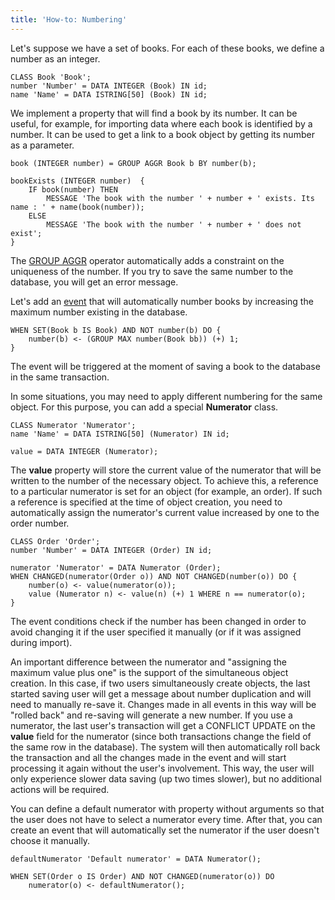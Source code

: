 ```yaml
---
title: 'How-to: Numbering'
---
```


Let's suppose we have a set of books. For each of these books, we define a number as an integer.

```lsf
CLASS Book 'Book';
number 'Number' = DATA INTEGER (Book) IN id;
name 'Name' = DATA ISTRING[50] (Book) IN id;
```

We implement a property that will find a book by its number. It can be useful, for example, for importing data where each book is identified by a number. It can be used to get a link to a book object by getting its number as a parameter.

```lsf
book (INTEGER number) = GROUP AGGR Book b BY number(b);

bookExists (INTEGER number)  {
    IF book(number) THEN
        MESSAGE 'The book with the number ' + number + ' exists. Its name : ' + name(book(number));
    ELSE
        MESSAGE 'The book with the number ' + number + ' does not exist';
}
```

The [GROUP AGGR](Grouping_GROUP_.md) operator automatically adds a constraint on the uniqueness of the number. If you try to save the same number to the database, you will get an error message.

Let's add an [event](Events.md) that will automatically number books by increasing the maximum number existing in the database.

```lsf
WHEN SET(Book b IS Book) AND NOT number(b) DO {
    number(b) <- (GROUP MAX number(Book bb)) (+) 1;
}
```

The event will be triggered at the moment of saving a book to the database in the same transaction.

In some situations, you may need to apply different numbering for the same object. For this purpose, you can add a special **Numerator** class.

```lsf
CLASS Numerator 'Numerator';
name 'Name' = DATA ISTRING[50] (Numerator) IN id;

value = DATA INTEGER (Numerator);
```

The **value** property will store the current value of the numerator that will be written to the number of the necessary object. To achieve this, a reference to a particular numerator is set for an object (for example, an order). If such a reference is specified at the time of object creation, you need to automatically assign the numerator's current value increased by one to the order number.

```lsf
CLASS Order 'Order';
number 'Number' = DATA INTEGER (Order) IN id;

numerator 'Numerator' = DATA Numerator (Order);
WHEN CHANGED(numerator(Order o)) AND NOT CHANGED(number(o)) DO {
    number(o) <- value(numerator(o));
    value (Numerator n) <- value(n) (+) 1 WHERE n == numerator(o);
}
```

The event conditions check if the number has been changed in order to avoid changing it if the user specified it manually (or if it was assigned during import).

An important difference between the numerator and "assigning the maximum value plus one" is the support of the simultaneous object creation. In this case, if two users simultaneously create objects, the last started saving user will get a message about number duplication and will need to manually re-save it. Changes made in all events in this way will be "rolled back" and re-saving will generate a new number. If you use a numerator, the last user's transaction will get a CONFLICT UPDATE on the **value** field for the numerator (since both transactions change the field of the same row in the database). The system will then automatically roll back the transaction and all the changes made in the event and will start processing it again without the user's involvement. This way, the user will only experience slower data saving (up two times slower), but no additional actions will be required.

You can define a default numerator with property without arguments so that the user does not have to select a numerator every time. After that, you can create an event that will automatically set the numerator if the user doesn't choose it manually.

```lsf
defaultNumerator 'Default numerator' = DATA Numerator();

WHEN SET(Order o IS Order) AND NOT CHANGED(numerator(o)) DO
    numerator(o) <- defaultNumerator();
```
